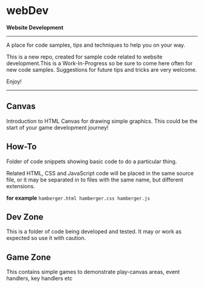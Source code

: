 # webDev

**Website Development**

<hr>

A place for code samples, tips and techniques to help you on your way.

This is a new repo, created for sample code related to website development.This is a Work-In-Progress so be sure to come here often for new code samples. Suggestions for future tips and tricks are very welcome.

Enjoy!

<hr>

## Canvas

Introduction to HTML Canvas for drawing simple graphics. This could be the start of your game development journey!

## How-To

Folder of code snippets showing basic code to do a particular thing.

Related HTML, CSS and JavaScript code will be placed in the same source file, or it may be separated in to files with the same name, but different extensions.

**for example**
`hamberger.html hamberger.css hamberger.js`

## Dev Zone

This is a folder of code being developed and tested. It may or work as expected so use it with caution.

## Game Zone

This contains simple games to demonstrate play-canvas areas, event handlers, key handlers etc
